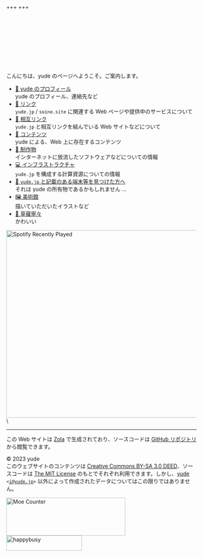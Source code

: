 +++
+++

<style>
    .text-marquee__container {
        overflow: hidden;
    }

    .text-marquee__text {
        transform: translateX(100%);
        animation: marquee 8s linear infinite;
    }

    .per-egg {
        animation: rotate-egg 2s linear infinite;
        display: inline-block;
        font-size: 300%;
    }
    
    @keyframes rotate-egg {
        0% {
            transform: rotate(0deg);
        }
        100% {
            transform: rotate(360deg);
        }
    }

    @keyframes marquee {
        0% {
            -moz-transform: translateX(100%);
            -webkit-transform: translateX(100%);
            transform: translateX(100%);
        }
        100% {
            -moz-transform: translateX(-100%);
            -webkit-transform: translateX(-100%);
            transform: translateX(-100%);
        }
    }
</style>

<div class="text-marquee__container">
    <div class="text-marquee__text" style="white-space: nowrap;">
        <p class="per-egg">🥚</p><p class="per-egg">🐣</p><p class="per-egg">🍳</p><p class="per-egg">🐣</p><p class="per-egg">🥚</p><p class="per-egg">🐣</p><p class="per-egg">🍳</p><p class="per-egg">🐣</p><p class="per-egg">🥚</p>
    </div>

</div>

こんにちは、yude のページへようこそ。ご案内します。

- [👤 yude のプロフィール](/profile)\
    yude のプロフィール、連絡先など
- [🔗 リンク](/links)\
    `yude.jp` / `soine.site` に関連する Web ページや提供中のサービスについて
- [💓 相互リンク](/mutual-links)\
    `yude.jp` と相互リンクを結んでいる Web サイトなどについて
- [📓 コンテンツ](/contents)\
    yude による、Web 上に存在するコンテンツ
- [💽 制作物](/works)\
    インターネットに放流したソフトウェアなどについての情報
- [💻 インフラストラクチャ](/infra)\
    `yude.jp` を構成する計算資源についての情報
- [🔖 `yude.jp` と記載のある端末等を見つけた方へ](/found)\
    それは yude の所有物であるかもしれません ...
- [🖼️ 美術館](/museum)\
    描いていただいたイラストなど
- [🎵 草薙寧々](https://pjsekai.sega.jp/character/unite04/nene/index.html)\
    かわいい

<img alt="Spotify Recently Played" src="https://spotify-recently-played-readme.vercel.app/api?user=yude1119&width=400" width="563" height="495" >\

---

この Web サイトは [Zola](https://www.getzola.org/) で生成されており、ソースコードは [GitHub リポジトリ](https://github.com/yudejp/yude.jp) から閲覧できます。

&copy; 2023 yude<br>
このウェブサイトのコンテンツは [Creative Commons BY-SA 3.0 DEED](https://creativecommons.org/licenses/by-sa/3.0/deed.ja)、ソースコードは [The MIT License](https://opensource.org/license/mit/) のもとでそれぞれ利用できます。しかし、[yude](https://www.yude.jp) <code><span><</span>i@yude.jp<span>></span></code> 以外によって作成されたデータについてはこの限りではありません。

<img alt="Moe Counter" src="https://moe-counter.yude.jp/get/@:yude" width="315" height="100" >
<img alt="happybusy" src="/images/busy_banner.webp" width="200" height="40" >
